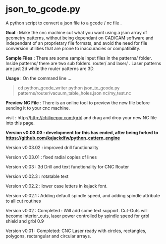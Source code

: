 # json_to_gcode.py


A python script to convert a json file to a gcode / nc file .

**Goal** : Make the cnc machine cut what you want using a json array of geometry patterns, without being dependant on CAD/CAM software and independant of an proprietary file formats, and avoid the need for file conversion utilities that are prone to inaccuracies or compatibility.
 
**Sample Files** : There are some sample input files in the patterns/ folder. Inside patterns/ there are two sub folders. router/ and laser/ . Laser patterns are just 2d while the router patterns are 3D.
  
**Usage** : On the command line ...
>cd python_gcode_writer
>python json_to_gcode.py patterns/router/vacuum_table_holes.json nc/my_test.nc

**Preview NC File** : There is an online tool to preview the new file before sending it to your cnc machine.

visit : http://http://chilipeppr.com/grbl  and drag and drop your new NC file into this page.

**Version v0.03.03 : development for this has ended, after being forked to https://github.com/kajackdfw/python_cattern_engine** 

Version v0.03.02 : improved drill functionality

Version v0.03.01 : fixed radial copies of lines

Version v0.03 : 3d Drill and text functionality for CNC Router

Version v0.02.3 : rotatable text

Version v0.02.2 : lower case letters in kajack font.

Version v0.02.1 : Adding default spindle speed, and adding spindle attribute to all cut routines

Version v0.02 : Completed : Will add some text support. Cut-Outs will become interior_cuts, laser power controlled by spindle speed for grbl shield and grbl 0.9

Version v0.01 : Completed: CNC Laser ready with circles, rectangles, polygons, rectangular and circular arrays.